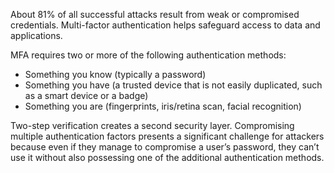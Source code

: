 About 81% of all successful attacks result from weak or compromised credentials. Multi-factor authentication helps safeguard access to data and applications.

MFA requires two or more of the following authentication methods:

- Something you know (typically a password)
- Something you have (a trusted device that is not easily duplicated, such as a smart device or a badge)
- Something you are (fingerprints, iris/retina scan, facial recognition)

Two-step verification creates a second security layer. Compromising multiple authentication factors presents a significant challenge for attackers because even if they manage to compromise a user’s password, they can’t use it without also possessing one of the additional authentication methods.